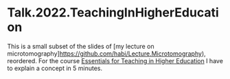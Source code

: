 # Talk.2022.TeachingInHigherEducation
This is a small subset of the slides of [my lecture on microtomography]https://github.com/habi/Lecture.Microtomography), reordered.
For the course [Essentials for Teaching in Higher Education](https://ilias.unibe.ch/goto_ilias3_unibe_crs_2386876.html) I have to explain a concept in 5 minutes.
